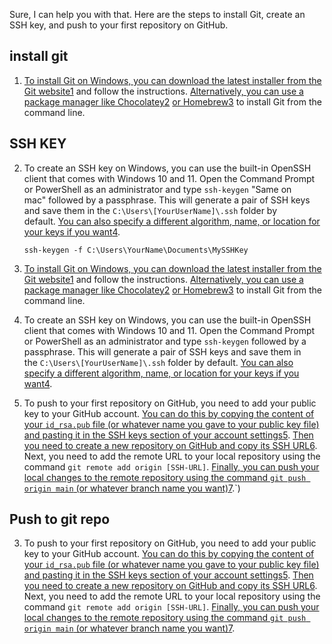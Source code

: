Sure, I can help you with that. Here are the steps to install Git, create an SSH key, and push to your first repository on GitHub.

## install git 
1. [To install Git on Windows, you can download the latest installer from the Git website](https://git-scm.com/book/en/v2/Getting-Started-Installing-Git)[1](https://git-scm.com/book/en/v2/Getting-Started-Installing-Git) and follow the instructions. [Alternatively, you can use a package manager like Chocolatey](https://github.com/git-guides/install-git)[2](https://github.com/git-guides/install-git) [or Homebrew](https://www.computerhope.com/issues/ch001927.htm)[3](https://www.computerhope.com/issues/ch001927.htm) to install Git from the command line.

## SSH KEY
2. To create an SSH key on Windows, you can use the built-in OpenSSH client that comes with Windows 10 and 11. Open the Command Prompt or PowerShell as an administrator and type `ssh-keygen` "Same on mac" followed by a passphrase. This will generate a pair of SSH keys and save them in the `C:\Users\[YourUserName]\.ssh` folder by default. [You can also specify a different algorithm, name, or location for your keys if you want](https://git-scm.com/book/en/v2/Getting-Started-Installing-Git)[4](https://www.maketecheasier.com/install-git-bash-on-windows/).

	`ssh-keygen -f C:\Users\YourName\Documents\MySSHKey`

1. [To install Git on Windows, you can download the latest installer from the Git website](https://git-scm.com/book/en/v2/Getting-Started-Installing-Git)[1](https://git-scm.com/book/en/v2/Getting-Started-Installing-Git) and follow the instructions. [Alternatively, you can use a package manager like Chocolatey](https://github.com/git-guides/install-git)[2](https://github.com/git-guides/install-git) [or Homebrew](https://www.computerhope.com/issues/ch001927.htm)[3](https://www.computerhope.com/issues/ch001927.htm) to install Git from the command line.
2. To create an SSH key on Windows, you can use the built-in OpenSSH client that comes with Windows 10 and 11. Open the Command Prompt or PowerShell as an administrator and type `ssh-keygen` followed by a passphrase. This will generate a pair of SSH keys and save them in the `C:\Users\[YourUserName]\.ssh` folder by default. [You can also specify a different algorithm, name, or location for your keys if you want](https://git-scm.com/book/en/v2/Getting-Started-Installing-Git)[4](https://www.maketecheasier.com/install-git-bash-on-windows/).
3. To push to your first repository on GitHub, you need to add your public key to your GitHub account. [You can do this by copying the content of your `id_rsa.pub` file (or whatever name you gave to your public key file) and pasting it in the SSH keys section of your account settings](https://phoenixnap.com/kb/how-to-install-git-windows)[5](https://phoenixnap.com/kb/how-to-install-git-windows). [Then you need to create a new repository on GitHub and copy its SSH URL](https://www.howtogeek.com/762863/how-to-generate-ssh-keys-in-windows-10-and-windows-11/)[6](https://www.howtogeek.com/762863/how-to-generate-ssh-keys-in-windows-10-and-windows-11/). Next, you need to add the remote URL to your local repository using the command `git remote add origin [SSH-URL]`. [Finally, you can push your local changes to the remote repository using the command `git push origin main` (or whatever branch name you want)](https://learn.microsoft.com/en-us/windows-server/administration/openssh/openssh_keymanagement)[7](https://learn.microsoft.com/en-us/windows-server/administration/openssh/openssh_keymanagement).`)

## Push to git repo 
3. To push to your first repository on GitHub, you need to add your public key to your GitHub account. [You can do this by copying the content of your `id_rsa.pub` file (or whatever name you gave to your public key file) and pasting it in the SSH keys section of your account settings](https://phoenixnap.com/kb/how-to-install-git-windows)[5](https://phoenixnap.com/kb/how-to-install-git-windows). [Then you need to create a new repository on GitHub and copy its SSH URL](https://www.howtogeek.com/762863/how-to-generate-ssh-keys-in-windows-10-and-windows-11/)[6](https://www.howtogeek.com/762863/how-to-generate-ssh-keys-in-windows-10-and-windows-11/). Next, you need to add the remote URL to your local repository using the command `git remote add origin [SSH-URL]`. [Finally, you can push your local changes to the remote repository using the command `git push origin main` (or whatever branch name you want)](https://learn.microsoft.com/en-us/windows-server/administration/openssh/openssh_keymanagement)[7](https://learn.microsoft.com/en-us/windows-server/administration/openssh/openssh_keymanagement).